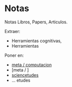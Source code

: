 # Notas

Notas Libros, Papers, Articulos.

Extraer:
- Herramientas cognitivas,   
- Herramientas

Poner en:
- [meta / computacion]()
- [meta / ]
- [sciencetudes]()
- ... etudes
